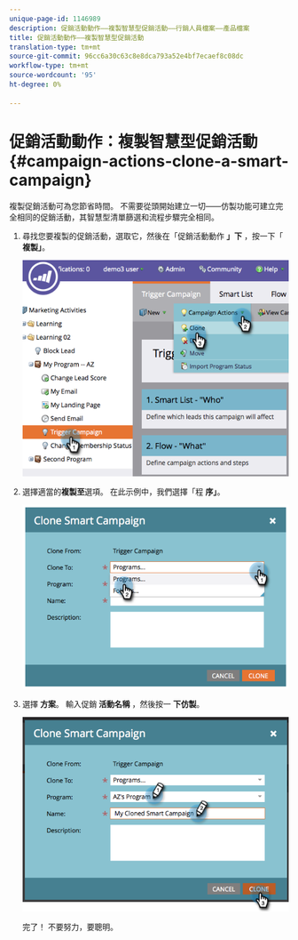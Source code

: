 ```yaml
---
unique-page-id: 1146989
description: 促銷活動動作——複製智慧型促銷活動——行銷人員檔案——產品檔案
title: 促銷活動動作——複製智慧型促銷活動
translation-type: tm+mt
source-git-commit: 96cc6a30c63c8e8dca793a52e4bf7ecaef8c08dc
workflow-type: tm+mt
source-wordcount: '95'
ht-degree: 0%

---
```



# 促銷活動動作：複製智慧型促銷活動 {#campaign-actions-clone-a-smart-campaign}

複製促銷活動可為您節省時間。 不需要從頭開始建立一切——仿製功能可建立完全相同的促銷活動，其智慧型清單篩選和流程步驟完全相同。

1. 尋找您要複製的促銷活動，選取它，然後在「促銷活動動作 **」下** ，按一下「 **複製」**。

   ![](assets/image2014-9-22-13-3a56-3a34.png)

1. 選擇適當的**複製至**選項。 在此示例中，我們選擇「程 **序」**。

   ![](assets/image2014-9-22-13-3a56-3a56.png)

1. 選擇 **方案**。 輸入促銷 **活動名稱** ，然後按一 **下仿製**。

   ![](assets/image2014-9-22-13-3a57-3a9.png)

   完了！ 不要努力，要聰明。

